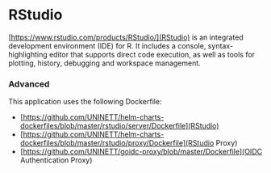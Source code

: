 # RStudio

[https://www.rstudio.com/products/RStudio/](RStudio) is an integrated development environment (IDE) for R. It includes a console, syntax-highlighting editor that supports direct code execution, as well as tools for plotting, history, debugging and workspace management.


### Advanced
This application uses the following Dockerfile:
  - [https://github.com/UNINETT/helm-charts-dockerfiles/blob/master/rstudio/server/Dockerfile](RStudio)
  - [https://github.com/UNINETT/helm-charts-dockerfiles/blob/master/rstudio/proxy/Dockerfile](RStudio Proxy)
  - [https://github.com/UNINETT/goidc-proxy/blob/master/Dockerfile](OIDC Authentication Proxy)
